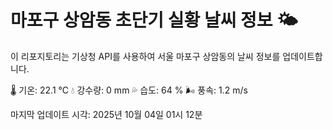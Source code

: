 
# 마포구 상암동 초단기 실황 날씨 정보 🌤️

이 리포지토리는 기상청 API를 사용하여 서울 마포구 상암동의 날씨 정보를 업데이트합니다. 

🌡️ 기온: 22.1 ℃
💧 강수량: 0 mm
💦 습도: 64 %
🌬️ 풍속: 1.2 m/s

마지막 업데이트 시각: 2025년 10월 04일 01시 12분    

